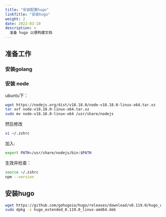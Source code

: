 ```yaml
---
title: "安装配置hugo"
linkTitle: "安装hugo"
weight: 2
date: 2022-03-10
description: >
  准备 hugo 以便构建文档
---
```




## 准备工作

### 安装golang

### 安装 node

ubuntu下：

```bash
wget https://nodejs.org/dist/v18.18.0/node-v18.18.0-linux-x64.tar.xz
tar xvf node-v18.18.0-linux-x64.tar.xz
sudo mv node-v18.18.0-linux-x64 /usr/share/nodejs
```

然后修改

```bash
vi ~/.zshrc
```

加入:

```bash
export PATH=/usr/share/nodejs/bin:$PATH
```

生效并检查：

```bash
source ~/.zshrc
npm --version
```

## 安装hugo

```bash
wget https://github.com/gohugoio/hugo/releases/download/v0.119.0/hugo_extended_0.119.0_linux-amd64.deb
sudo dpkg -i hugo_extended_0.119.0_linux-amd64.deb
```



